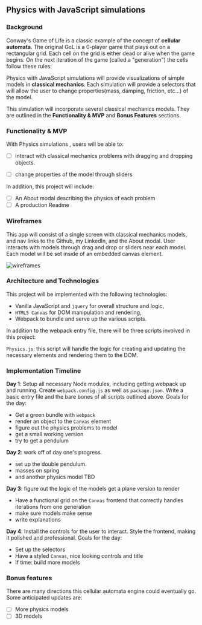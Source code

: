 ## Physics with JavaScript simulations

### Background


Conway's Game of Life is a classic example of the concept of **cellular automata**.  The original GoL is a 0-player game that plays out on a rectangular grid.  Each cell on the grid is either dead or alive when the game begins.  On the next iteration of the game (called a "generation") the cells follow these rules:


Physics with JavaScript simulations will provide visualizations of simple models in **classical mechanics**. Each simulation will provide a selectors that will allow the user to change properties(mass, damping, friction, etc...) of the model.


This simulation will incorporate several classical mechanics models. They are outlined in the **Functionality & MVP** and **Bonus Features** sections.  

### Functionality & MVP  

With Physics simulations , users will be able to:

- [ ] interact with classical mechanics problems with dragging and dropping objects.
- [ ] change properties of the model through sliders


In addition, this project will include:

- [ ] An About modal describing the physics of each problem
- [ ] A production Readme

### Wireframes

This app will consist of a single screen with classical mechanics models, and nav links to the Github, my LinkedIn,
and the About modal. User interacts with models through drag and drop or sliders near each model. Each model will be set inside of an embedded canvas element.

![wireframes](images/masses_on_spring.jpeg)

### Architecture and Technologies



This project will be implemented with the following technologies:

- Vanilla JavaScript and `jquery` for overall structure and logic,
- `HTML5 Canvas` for DOM manipulation and rendering,
- Webpack to bundle and serve up the various scripts.

In addition to the webpack entry file, there will be three scripts involved in this project:

`Physics.js`: this script will handle the logic for creating and updating the necessary elements and rendering them to the DOM.



### Implementation Timeline

**Day 1**: Setup all necessary Node modules, including getting webpack up and running.  Create `webpack.config.js` as well as `package.json`.  Write a basic entry file and the bare bones of all scripts outlined above. Goals for the day:

- Get a green bundle with `webpack`
- render an object to the `Canvas` element
- figure out the physics problems to model
- get a small working version
- try to get a pendulum

**Day 2**: work off of day one's progress.

- set up the double pendulum.
- masses on spring
- and another physics model TBD

**Day 3**: figure out the logic of the models get a plane version to render


- Have a functional grid on the `Canvas` frontend that correctly handles iterations from one generation
- make sure models make sense
- write explanations


**Day 4**: Install the controls for the user to interact. Style the frontend, making it polished and professional.  Goals for the day:

- Set up the selectors
- Have a styled `Canvas`, nice looking controls and title
- If time: build more models


### Bonus features

There are many directions this cellular automata engine could eventually go.  Some anticipated updates are:

- [ ] More physics models
- [ ] 3D models
